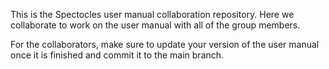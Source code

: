 This is the Spectocles user manual collaboration repository.
Here we collaborate to work on the user manual with all of the group members.

For the collaborators, make sure to update your version of the user manual once it is finished
and commit it to the main branch. 
